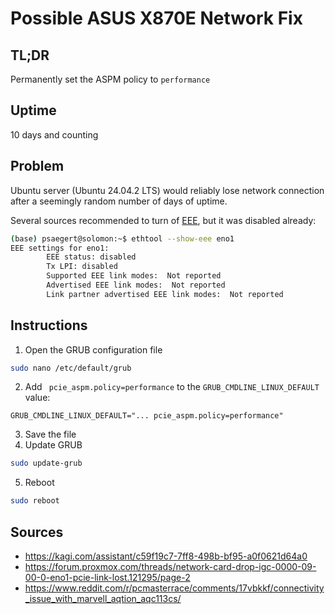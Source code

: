 # Possible ASUS X870E Network Fix

## TL;DR
Permanently set the ASPM policy to `performance`

## Uptime
10 days and counting

## Problem
Ubuntu server (Ubuntu 24.04.2 LTS) would reliably lose network connection after a seemingly random number of days of uptime.

Several sources recommended to turn of [EEE](https://en.wikipedia.org/wiki/Energy-Efficient_Ethernet), but it was disabled already:

```sh
(base) psaegert@solomon:~$ ethtool --show-eee eno1
EEE settings for eno1:
        EEE status: disabled
        Tx LPI: disabled
        Supported EEE link modes:  Not reported
        Advertised EEE link modes:  Not reported
        Link partner advertised EEE link modes:  Not reported
```

## Instructions
1. Open the GRUB configuration file 
```sh
sudo nano /etc/default/grub
```
2. Add ` pcie_aspm.policy=performance`  to the  `GRUB_CMDLINE_LINUX_DEFAULT` value:
```
GRUB_CMDLINE_LINUX_DEFAULT="... pcie_aspm.policy=performance"
```
3. Save the file
4. Update GRUB
```sh
sudo update-grub
```
5. Reboot
```sh
sudo reboot
```

## Sources
- https://kagi.com/assistant/c59f19c7-7ff8-498b-bf95-a0f0621d64a0
- https://forum.proxmox.com/threads/network-card-drop-igc-0000-09-00-0-eno1-pcie-link-lost.121295/page-2
- https://www.reddit.com/r/pcmasterrace/comments/17vbkkf/connectivity_issue_with_marvell_aqtion_aqc113cs/
